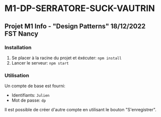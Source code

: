 # M1-DP-SERRATORE-SUCK-VAUTRIN

## Projet M1 Info - "Design Patterns" 18/12/2022 FST Nancy

### Installation
1. Se placer à la racine du projet et éxécuter: ```npm install```
2. Lancer le serveur: ```npm start```

### Utilisation
Un compte de base est fourni: 
- Identifiants: ```Julien```
- Mot de passe: ```dp```

Il est possible de créer d'autre compte en utilisant le bouton "S'enregistrer".
